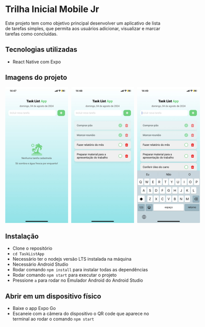 # Trilha Inicial Mobile Jr

Este projeto tem como objetivo principal desenvolver um aplicativo de lista de tarefas simples, que permita aos usuários adicionar, visualizar e marcar tarefas como concluídas.

## Tecnologias utilizadas

- React Native com Expo

## Imagens do projeto

<div style="display: flex; gap: 10px;">
  <img src="./images/home.jpeg" alt="Home Screen" width="200">
  <img src="./images/tasks.jpeg" alt="Tasks Screen" width="200">
  <img src="./images/keyboard.jpeg" alt="Keyboard Screen" width="200">
</div>

## Instalação

- Clone o repositório
- `cd TaskListApp`
- Necessário ter o nodejs versão LTS instalada na máquina
- Necessário Android Studio
- Rodar comando `npm install` para instalar todas as dependências
- Rodar comando `npm start` para executar o projeto
- Pressione `a` para rodar no Emulador Android do Android Studio

## Abrir em um dispositivo físico

- Baixe o app Expo Go
- Escaneie com a câmera do dispositivo o QR code que aparece no terminal ao rodar o comando `npm start`
